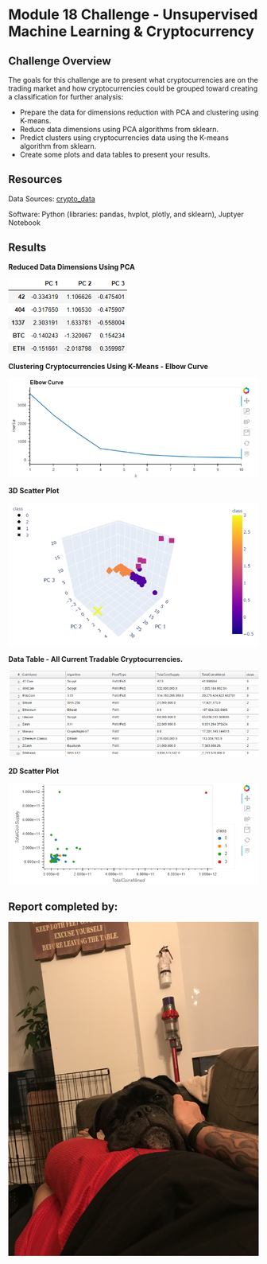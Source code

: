 # Module 18 Challenge - Unsupervised Machine Learning & Cryptocurrency



## Challenge Overview

The goals for this challenge are to present what cryptocurrencies are on the trading market and how cryptocurrencies could be grouped toward creating a classification for further analysis:

- Prepare the data for dimensions reduction with PCA and clustering using K-means.
- Reduce data dimensions using PCA algorithms from sklearn.
- Predict clusters using cryptocurrencies data using the K-means algorithm from sklearn.
- Create some plots and data tables to present your results.

## Resources

Data Sources: [crypto_data](Resources/crypto_data.csv)

Software: Python (libraries: pandas, hvplot, plotly, and sklearn), Juptyer Notebook

## Results

**Reduced Data Dimensions Using PCA**

![](images/pca.PNG)

**Clustering Cryptocurrencies Using K-Means - Elbow Curve**

![](images/elbow.PNG)

**3D Scatter Plot**

![](images/3d.PNG)

**Data Table - All Current Tradable Cryptocurrencies.**

![](images/table.PNG)

**2D Scatter Plot**

![](images/scatter.PNG)

## Report completed by:

![](images/sal.jpg)
